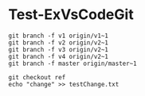 # Test-ExVsCodeGit

```
git branch -f v1 origin/v1~1
git branch -f v2 origin/v2~1
git branch -f v3 origin/v2~1
git branch -f v4 origin/v2~1
git branch -f master origin/master~1
```

```
git checkout ref
echo "change" >> testChange.txt

```

